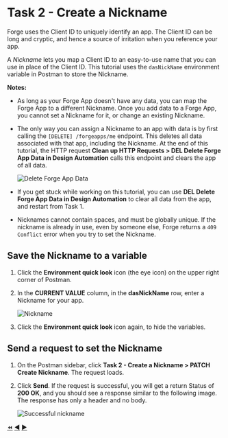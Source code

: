 # Task 2 - Create a Nickname

Forge uses the Client ID to uniquely identify an app. The Client ID can be long and cryptic, and hence a source of irritation when you reference your app.

A *Nickname* lets you map a Client ID to an easy-to-use name that you can use in place of the Client ID. This tutorial uses the `dasNickName` environment variable in Postman to store the Nickname. 

**Notes:**

- As long as your Forge App doesn't have any data, you can map the Forge App to a different Nickname. Once you add data to a Forge App, you cannot set a Nickname for it, or change an existing Nickname. 

- The only way you can assign a Nickname to an app with data is by first calling the `[DELETE] /forgeapps/me` endpoint. This deletes all data associated with that app, including the Nickname. At the end of this tutorial, the HTTP request **Clean up HTTP Requests > DEL Delete Forge App Data in Design Automation** calls this endpoint and clears the app of all data.

    ![Delete Forge App Data](../images/task2-delete_forge_app.png "Delete Forge App")

- If you get stuck while working on this tutorial, you can use **DEL Delete Forge App Data in Design Automation** to clear all data from the app, and restart from Task 1.

- Nicknames cannot contain spaces, and must be globally unique.  If the nickname is already in use, even by someone else, Forge returns a `409 Conflict` error when you try to set the Nickname.

## Save the Nickname to a variable

1. Click the **Environment quick look** icon (the eye icon) on the upper right corner of Postman. 

2. In the **CURRENT VALUE** column, in the **dasNickName** row, enter a Nickname for your app.

   ![Nickname](../images/task2-environment_variables_grid.png "Nickname")

3. Click the **Environment quick look** icon again, to hide the variables.

## Send a request to set the Nickname

1. On the Postman sidebar, click **Task 2 - Create a Nickname > PATCH Create Nickname**. The request loads.

2. Click **Send**. If the request is successful, you will get a return Status of **200 OK**, and you should see a response similar to the following image. The response has only a header and no body.

    ![Successful nickname](../images/task2-successfull.png "Successful Nickname") 


[:rewind:](../readme.md "readme.md") [:arrow_backward:](task-1.md "Previous task") [:arrow_forward:](task-3.md "Next task")
